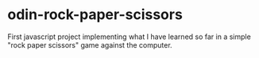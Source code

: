 # odin-rock-paper-scissors

First javascript project implementing what I have learned so far in a simple "rock paper scissors" game against the computer.